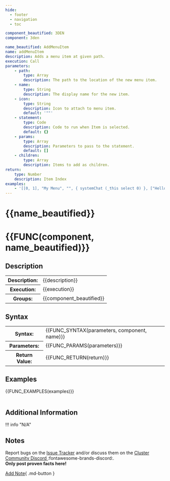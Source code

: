 ```yaml
---
hide:
  - footer
  - navigation
  - toc

component_beautified: 3DEN
component: 3den

name_beautified: AddMenuItem
name: addMenuItem
description: Adds a menu item at given path.
execution: Call
parameters:
    - path:
        type: Array
        description: The path to the location of the new menu item.
    - name:
        type: String
        description: The display name for the new item.
    - icon:
        type: String
        description: Icon to attach to menu item.
        default: '""'
    - statement:
        type: Code
        description: Code to run when Item is selected.
        default: {}
    - params:
        type: Array
        description: Parameters to pass to the statement.
        default: []
    - children:
        type: Array
        description: Items to add as children.
return:
    type: Number
    description: Item Index
examples:
    - '[[0, 1], "My Menu", "", { systemChat (_this select 0) }, ["Hello World!"]] call cmf_3den_fnc_addMenuItem'
---
```


# {{name_beautified}}

<h1 class="function" markdown>{{FUNC(component, name_beautified)}}</h1>


<h2 class="function">Description</h2>
<table class="function-table">
    <tr><th>Description:</th> <td>{{description}}</td></tr>
    <tr><th>Execution:</th> <td>{{execution}}</td></tr>
    <tr><th>Groups:</th> <td>{{component_beautified}}</td></tr>
</table>

<h2 class="function">Syntax</h2>
<table class="function-table">
    <tr><th>Syntax:</th> <td>{{FUNC_SYNTAX(parameters, component, name)}}</td></tr>
    <tr><th>Parameters:</th> <td markdown>
    {{FUNC_PARAMS(parameters)}}
    </td></tr>
    <tr><th>Return Value:</th> <td>{{FUNC_RETURN(return)}}</td></tr>
</table>

<h2 class="function">Examples</h2>
<table class="function-table">
    {{FUNC_EXAMPLES(examples)}}
</table>

<h2 class="function">Additional Information</h2>
!!! info "N/A"

<h2 class="function">Notes</h2>
<div class="function notes" markdown>

Report bugs on the [Issue Tracker]({{config.repo_url}}/issues) and/or discuss them on the [Cluster Community Discord ](#):fontawesome-brands-discord:.<br/>
**Only post proven facts here!**

[Add Note](#){ .md-button }

<!-- 
    TO ADD A NOTE COPY THE FOLLOWING:
!!! note

    Write note content here
    anything written with the current indentation will be added to this note
    ```scilab
        Code blocks should be formatted this way
    ```
 -->

</div>